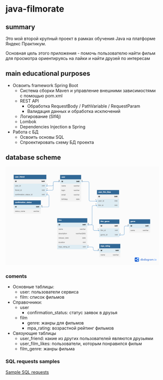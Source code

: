 # java-filmorate
## summary
Это мой второй крупный проект в рамках обучения Java на платформе Яндекс Практикум. 

Основная цель этого приложения - помочь пользователю найти фильм 
для просмотра ориентируясь на лайки и найти друзей по интересам

## main educational purposes
- Освоить framework Spring Boot
  - Система сборки Maven и управление внешними зависимостями с помощью pom.xml
  - REST API
    - Обработка RequestBody / PathVariable / RequestParam
    - Валидация данных и обработка исключений
  - Логирование (Slf4j)
  - Lombok
  - Dependencies Injection в Spring
- Работа с БД
  - Освоить основы SQL
  - Спроектировать схему БД проекта


## database scheme
![](filmorate-database-scheme.png)
### coments
- Основные таблицы:
  - user: пользователи сервиса
  - film: список фильмов
- Справочники:
  - user
    - confirmation_status: статус заявок в друзья
  - film
    - genre: жанры для фильмов
    - mpa_rating: возрастной рейтинг фильмов
- Связующие таблицы
  - user_friend: какие из других пользователей являются друзьями
  - user_film_likes: пользователи, которым понравился фильм
  - film_genre: жанры фильма

### SQL requests samples
[Sample SQL requests](/SQL_samles.sql)


